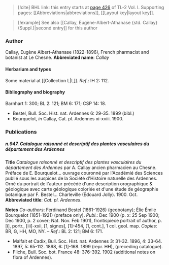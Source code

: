 > [!cite] BHL link: this entry starts at [page 426](https://www.biodiversitylibrary.org/page/33120557) of TL-2 Vol. I.
> Supporting pages: [[Abbreviations|abbreviations]], [[Layout key|layout key]].

> [!example] See also [[Callay, Eugène-Albert-Athanase {std. Callay} (Suppl.)|second entry]] for this author

### Author

Callay, Eugène Albert-Athanase (1822-1896), French pharmacist and botanist at Le Chesne. 
**Abbreviated name**: *Callay*

#### Herbarium and types

Some material at [[Collection L|L]].
*Ref*.: IH 2: 112.

#### Bibliography and biography

Barnhart 1: 300; BL 2: 121; BM 6: 171; CSP 14: 18.
- Bestel, Bull. Soc. Hist. nat. Ardennes 6: 29-35. 1899 (bibl.)
- Bourquelot, *in* Callay, Cat. pl. Ardennes xi-xviii. 1900.

### Publications

##### n.947. Catalogue raisonné et descriptif des plantes vasculaires du département des Ardennes

**Title**
*Catalogue raisonné et descriptif des plantes vasculaires du département des Ardennes* par A. Callay ancien pharmacien au Chesne. Préface de E. Bourquelot... ouvrage couronné par l'Académié des Sciences publié sous les auspices de la Société d'Histoire naturelle des Ardennes. Orné du portrait de l'auteur précédé d'une description orographique & géologique avec carte géologique coloriée et d'une étude de géographie botanique par F. Bestel... Charleville (Édouard Jolly). 1900. Oct.
**Abbreviated title**: *Cat. pl. Ardennes*.

**Notes**
*Co-authors*: Ferdinand Bestel (1861-1926) (geobotany); Élie Émile Bourquelot (1851-1921) (preface only).
*Publ*.: Dec 1900 (p. x: 25 Sep 1900; Dec 1900, p. 2 cover; Nat. Nov. Feb 1901), frontispiece portrait of author, p. \[i\], portr., \[iii\]-xxii, \[1, signes\], \[1\]-454, \[1, cont.\], 1 col. geol. map. *Copies*: BR, G, HH, MO, NY. –
*Ref*.: BL 2: 121; BM 6: 171.
- Malfait et Cadix, Bull. Soc. Hist. nat. Ardennes 3: 31-32. 1896, 4: 33-64. 1897, 5: 65-112. 1898, 6: \[1\]-168. 1899 (repr. HH), (preceding catalogue).
- Fliche, Bull. Soc. bot. France 48: 376-392. 1902 (additional notes on flora of Ardennes).

